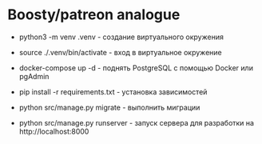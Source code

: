 # Boosty/patreon analogue

- python3 -m venv .venv - создание виртуального окружения

- source ./.venv/bin/activate - вход в виртуальное окружение

- docker-compose up -d - поднять PostgreSQL с помощью Docker или pgAdmin

- pip install -r requirements.txt - установка зависимостей

- python src/manage.py migrate - выполнить миграции

- python src/manage.py runserver - запуск сервера для разработки на http://localhost:8000
